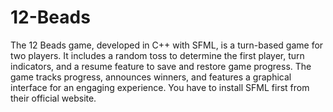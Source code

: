 # 12-Beads
The 12 Beads game, developed in C++ with SFML, is a turn-based game for two players. It includes a random toss to determine the first player, turn indicators, and a resume feature to save and restore game progress. The game tracks progress, announces winners, and features a graphical interface for an engaging experience.
You have to install SFML first from their official website.
